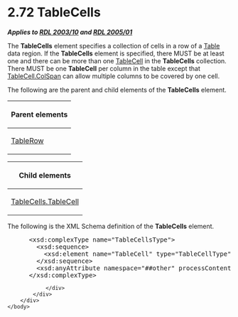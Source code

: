 <html dir="LTR" xmlns:mshelp="http://msdn.microsoft.com/mshelp" xmlns:ddue="http://ddue.schemas.microsoft.com/authoring/2003/5" xmlns:xlink="http://www.w3.org/1999/xlink" xmlns:tool="http://www.microsoft.com/tooltip">
    <head>
        <meta http-equiv="Content-Type" content="text/html; CHARSET=utf-8"></meta>
        <meta name="save" content="history"></meta>
        <title>2.72 TableCells</title>
        <xml>
            <mshelp:toctitle title="2.72 TableCells"></mshelp:toctitle>
            <mshelp:rltitle title="[MS-RDL]: TableCells"></mshelp:rltitle>
            <mshelp:keyword index="A" term="a60424f1-e149-4184-a9c1-78e4e507baae"></mshelp:keyword>
            <mshelp:attr name="DCSext.ContentType" value="open specification"></mshelp:attr>
            <mshelp:attr name="AssetID" value="a60424f1-e149-4184-a9c1-78e4e507baae"></mshelp:attr>
            <mshelp:attr name="TopicType" value="kbRef"></mshelp:attr>
            <mshelp:attr name="DCSext.Title" value="[MS-RDL]: TableCells" />
        </xml>
    </head>
    <body>
        <div id="header">
            <h1 class="heading">2.72 TableCells</h1>
        </div>
        <div id="mainSection">
            <div id="mainBody">
                <div id="allHistory" class="saveHistory"></div>
                <div id="sectionSection0" class="section" name="collapseableSection">
                    

<p><b><i>Applies to </i></b><a href="a7e2ad00-07c8-4f6d-80ab-3ad55df7b233.md"><b><i>RDL 2003/10</i></b></a><b>
<i>and </i></b><a href="3ebe2912-4958-4832-b391-cad1f5e13338.md"><b><i>RDL 2005/01</i></b></a></p>

<p>The <b>TableCells</b> element specifies a collection of
cells in a row of a <a href="660db744-699e-4ca3-a2d6-a5cab4bcf9b0.md">Table</a>
data region. If the <b>TableCells</b> element is specified, there MUST be at
least one and there can be more than one <a href="082c9edd-8a19-40de-b4db-87c9b8de13a2.md">TableCell</a> in the <b>TableCells</b>
collection. There MUST be one <b>TableCell</b> per column in the table except
that <a href="fce2a4e0-2c29-4db6-a31e-05c703527cda.md">TableCell.ColSpan</a>
can allow multiple columns to be covered by one cell.</p>

<p>The following are the parent and child elements of the <b>TableCells</b>
element.</p>

<table>
 <thead>
  <tr>
   <th>
   <p>Parent elements</p>
   </th>
  </tr>
 </thead>
 <tr>
  <td>
  <p><a href="839c6688-01b5-4468-a398-49a7a4ce5eed.md">TableRow</a></p>
  </td>
 </tr>
</table>

<p> </p>

<table>
 <thead>
  <tr>
   <th>
   <p>Child elements</p>
   </th>
  </tr>
 </thead>
 <tr>
  <td>
  <p><a href="5ecd99ba-0d13-431a-a1af-54b0a1d9b4bb.md">TableCells.TableCell</a></p>
  </td>
 </tr>
</table>

<p>The following is the XML Schema definition of the <b>TableCells</b>
element.</p>

<dl>
<dd>
<div><pre> &lt;xsd:complexType name=&quot;TableCellsType&quot;&gt;
   &lt;xsd:sequence&gt;
     &lt;xsd:element name=&quot;TableCell&quot; type=&quot;TableCellType&quot; maxOccurs=&quot;unbounded&quot; /&gt;
   &lt;/xsd:sequence&gt;
   &lt;xsd:anyAttribute namespace=&quot;##other&quot; processContents=&quot;skip&quot; /&gt;
 &lt;/xsd:complexType&gt;
</pre></div>
</dd></dl>


                </div>
            </div>
        </div>
    </body>
</html>